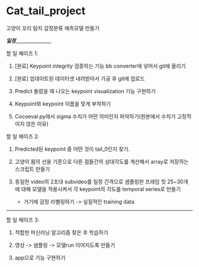 # Cat_tail_project
고양이 꼬리 탐지 감정분류 예측모델 만들기

_________________________일정________________________________________

할 일 페이즈 1:

1. [완료] Keypoint integrity 검증하는 기능 bb converter에 넣어서 git에 올리기

2. [완료] 업데이트된 데이터셋 내려받아서 가공 후 git에 업로드

3. Predict 돌렸을 때 나오는 keypoint visualization 기능 구현하기

4. Keypoint와 keypoint 이름을 맞게 부착하기

5. Cocoeval.py에서 sigma 수치가 어떤 의미인지 파악하기(원본에서 수치가 고정적이지 않은 이유)


할 일 페이즈 2:

1. Predicted된  keypoint 중 어떤 것이 tail_0인지 찾기.

2. 고양이 몸의 선을 기준으로 다른 점들간의 상대각도를 계산해서 array로 저장하는 스크립트 만들기

3. 동일한 video의 2초대 subvideo를 일정 간격으로 샘플링한 프레임 컷 25~30개에 대해 모델을 적용시켜서 각 keypoint의 각도를 temporal series로 만들기
   + 거기에 감정 라벨링하기 -> 실질적인 training data

_____

할 일 페이즈 3:

1. 적합한 머신러닝 알고리즘 찾은 후 학습하기

2. 영상 -> 샘플링 -> 모델run 이어지도록 만들기

3. app으로 기능 구현하기

